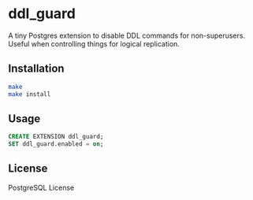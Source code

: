 # ddl_guard

A tiny Postgres extension to disable DDL commands for non-superusers. Useful when controlling things for logical replication.

## Installation

```bash
make
make install
```

## Usage

```sql
CREATE EXTENSION ddl_guard;
SET ddl_guard.enabled = on;
```

## License

PostgreSQL License
